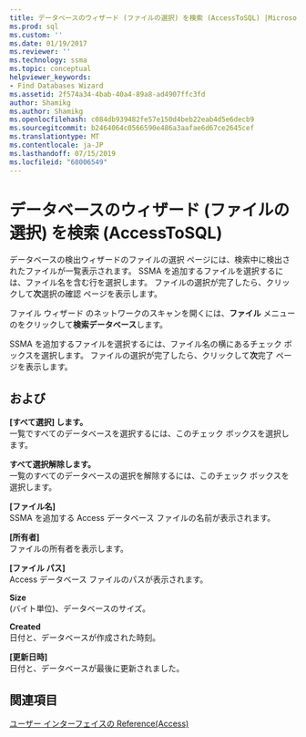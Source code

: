 ```yaml
---
title: データベースのウィザード (ファイルの選択) を検索 (AccessToSQL) |Microsoft Docs
ms.prod: sql
ms.custom: ''
ms.date: 01/19/2017
ms.reviewer: ''
ms.technology: ssma
ms.topic: conceptual
helpviewer_keywords:
- Find Databases Wizard
ms.assetid: 2f574a34-4bab-40a4-89a8-ad4907ffc3fd
author: Shamikg
ms.author: Shamikg
ms.openlocfilehash: c084db939482fe57e150d4beb22eab4d5e6decb9
ms.sourcegitcommit: b2464064c0566590e486a3aafae6d67ce2645cef
ms.translationtype: MT
ms.contentlocale: ja-JP
ms.lasthandoff: 07/15/2019
ms.locfileid: "68006549"
---
```

# <a name="find-databases-wizard-select-files-accesstosql"></a>データベースのウィザード (ファイルの選択) を検索 (AccessToSQL)
データベースの検出ウィザードのファイルの選択 ページには、検索中に検出されたファイルが一覧表示されます。 SSMA を追加するファイルを選択するには、ファイル名を含む行を選択します。 ファイルの選択が完了したら、クリックして**次**選択の確認 ページを表示します。  
  
ファイル ウィザード のネットワークのスキャンを開くには、**ファイル** メニューのをクリックして**検索データベース**します。  
  
SSMA を追加するファイルを選択するには、ファイル名の横にあるチェック ボックスを選択します。 ファイルの選択が完了したら、クリックして**次**完了 ページを表示します。  
  
## <a name="options"></a>および  
**[すべて選択] します。**  
一覧ですべてのデータベースを選択するには、このチェック ボックスを選択します。  
  
**すべて選択解除します。**  
一覧のすべてのデータベースの選択を解除するには、このチェック ボックスを選択します。  
  
**[ファイル名]**  
SSMA を追加する Access データベース ファイルの名前が表示されます。  
  
**[所有者]**  
ファイルの所有者を表示します。  
  
**[ファイル パス]**  
Access データベース ファイルのパスが表示されます。  
  
**Size**  
(バイト単位)、データベースのサイズ。  
  
**Created**  
日付と、データベースが作成された時刻。  
  
**[更新日時]**  
日付と、データベースが最後に更新されました。  
  
## <a name="see-also"></a>関連項目  
[ユーザー インターフェイスの Reference(Access)](https://msdn.microsoft.com/af24c303-4a41-449b-9c86-d6558a97e839)  
  
